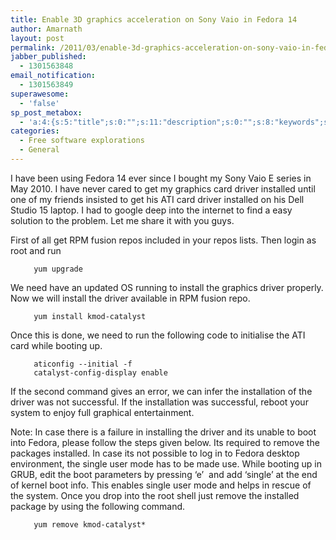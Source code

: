 ```yaml
---
title: Enable 3D graphics acceleration on Sony Vaio in Fedora 14
author: Amarnath
layout: post
permalink: /2011/03/enable-3d-graphics-acceleration-on-sony-vaio-in-fedora-14/
jabber_published:
  - 1301563848
email_notification:
  - 1301563849
superawesome:
  - 'false'
sp_post_metabox:
  - 'a:4:{s:5:"title";s:0:"";s:11:"description";s:0:"";s:8:"keywords";s:0:"";s:7:"noindex";s:0:"";}'
categories:
  - Free software explorations
  - General
---
```

<p id="top" />
I have been using Fedora 14 ever since I bought my Sony Vaio E series in May 2010. I have never cared to get my graphics card driver installed until one of my friends insisted to get his ATI card driver installed on his Dell Studio 15 laptop. I had to google deep into the internet to find a easy solution to the problem. Let me share it with you guys.</p> 

First of all get RPM fusion repos included in your repos lists. Then login as root and run
</p>

<p style="padding-left:30px;">
  <code> yum upgrade </code>
</p>

We need have an updated OS running to install the graphics driver properly. Now we will install the driver available in RPM fusion repo.

<p style="padding-left:30px;">
  <code> yum install kmod-catalyst </code>
</p>

Once this is done, we need to run the following code to initialise the ATI card while booting up.

<p style="padding-left:30px;">
  <code> aticonfig --initial -f </code><br /> <code> catalyst-config-display enable </code>
</p>

If the second command gives an error, we can infer the installation of the driver was not successful. If the installation was successful, reboot your system to enjoy full graphical entertainment.

Note: In case there is a failure in installing the driver and its unable to boot into Fedora, please follow the steps given below. Its required to remove the packages installed. In case its not possible to log in to Fedora desktop environment, the single user mode has to be made use. While booting up in GRUB, edit the boot parameters by pressing &#8216;e&#8217;  and add &#8216;single&#8217; at the end of kernel boot info. This enables single user mode and helps in rescue of the system. Once you drop into the root shell just remove the installed package by using the following command.

<p style="padding-left:30px;">
  <code> yum remove kmod-catalyst* </code>
</p>